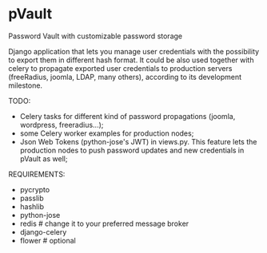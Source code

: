 # pVault
Password Vault with customizable password storage

Django application that lets you manage user credentials with the possibility to export them in different hash format.
It could be also used together with celery to propagate exported user credentials to production servers (freeRadius, joomla, LDAP, many others), according to its development milestone.

TODO:
- Celery tasks for different kind of password propagations (joomla, wordpress, freeradius...);
- some Celery worker examples for production nodes;
- Json Web Tokens (python-jose's JWT) in views.py. This feature lets the production nodes to push password updates and new credentials  in pVault as well;

REQUIREMENTS:
- pycrypto
- passlib
- hashlib
- python-jose
- redis  # change it to your preferred message broker
- django-celery
- flower # optional
